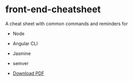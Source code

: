 # front-end-cheatsheet

A cheat sheet with common commands and reminders for

* Node
* Angular CLI
* Jasmine
* semver

* [Download PDF](https://github.com/markusfalk/front-end-cheatsheet/blob/master/pdf/front-end-cheat-sheet.pdf?raw=true)
